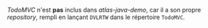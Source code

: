 *TodoMVC* n'est **pas** inclus dans  *atlas-java-demo*, car il a son propre *repository*, rempli en lançant `DVLRTW` dans le répertoire `TodoMVC`.